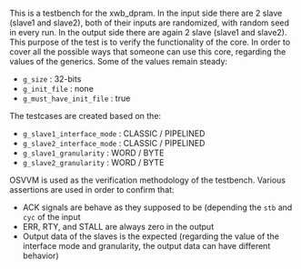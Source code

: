 This is a testbench for the xwb_dpram. In the input side there are 2 slave (slave1 and slave2), both of their inputs are randomized, with random seed in every run. In the output side there are again 2 slave (slave1 and slave2). This purpose of the test is to verify the functionality of the core. In order to cover all the possible ways that someone can use this core, regarding the values of the generics. Some of the values remain steady:

  - `g_size`                : 32-bits
  - `g_init_file`           : none
  - `g_must_have_init_file` : true  

The testcases are created based on the:

  - `g_slave1_interface_mode` : CLASSIC / PIPELINED
  - `g_slave2_interface_mode` : CLASSIC / PIPELINED
  - `g_slave1_granularity`    : WORD / BYTE
  - `g_slave2_granularity`    : WORD / BYTE

OSVVM is used as the verification methodology of the testbench. Various assertions are used in order to confirm that:

  - ACK signals are behave as they supposed to be (depending the `stb` and `cyc` of the input
  - ERR, RTY, and STALL are always zero in the output
  - Output data of the slaves is the expected (regarding the value of the interface mode and granularity, the output data can have different behavior)
